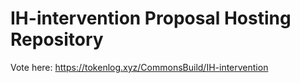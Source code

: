 # IH-intervention Proposal Hosting Repository

Vote here: https://tokenlog.xyz/CommonsBuild/IH-intervention 

